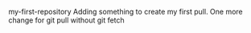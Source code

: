 my-first-repository
Adding something to create my first pull.
One more change for git pull without git fetch
